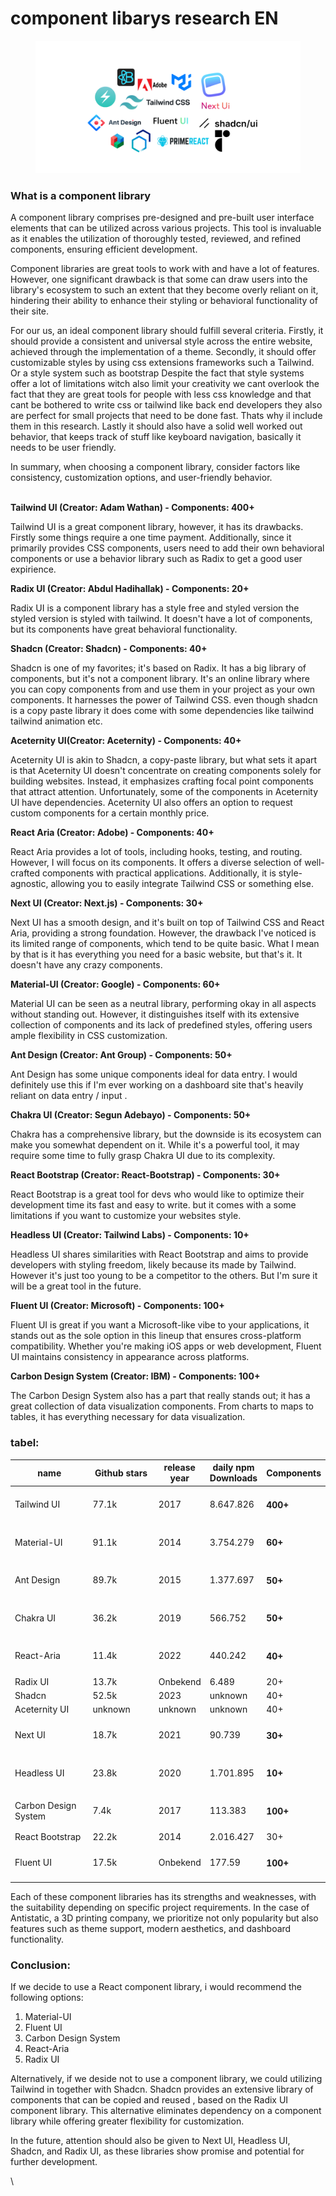 # component libarys research EN

<figure><img src="../.gitbook/assets/Ontwerp zonder titel.png" alt=""><figcaption></figcaption></figure>

### What is a component library&#x20;

A component library comprises pre-designed and pre-built user interface elements that can be utilized across various projects. This tool is invaluable as it enables the utilization of thoroughly tested, reviewed, and refined components, ensuring efficient development.&#x20;

Component libraries are great tools to work with and have a lot of features. However, one significant drawback is that some can draw users into the library's ecosystem to such an extent that they become overly reliant on it, hindering their ability to enhance their styling or behavioral functionality of their site.&#x20;

For our us, an ideal component library should fulfill several criteria. Firstly, it should provide a consistent and universal style across the entire website, achieved through the implementation of a theme. Secondly, it should offer customizable styles by using css extensions frameworks such a Tailwind. Or a style system such as bootstrap Despite the fact that style systems offer a lot of limitations witch also limit your creativity we cant overlook the fact that they are great tools for people with less css knowledge and that cant be bothered to write css or tailwind like back end developers they also are perfect for small projects that need to be done fast. Thats why il include them in this research. Lastly it should also have a solid well worked out behavior, that keeps track of stuff like keyboard navigation, basically it needs to be user friendly.&#x20;

In summary, when choosing a component library, consider factors like consistency, customization options, and user-friendly behavior.&#x20;

&#x20;

\
**Tailwind UI (Creator: Adam Wathan) - Components: 400+**&#x20;

Tailwind UI is a great component library, however, it has its drawbacks. Firstly some things require a one time payment. Additionally, since it primarily provides CSS components, users need to add their own behavioral components or use a behavior library such as Radix to get a good user expirience.

**Radix UI (Creator: Abdul Hadihallak) - Components: 20+**&#x20;

Radix UI is a component library has a style free and styled version the styled version  is styled with tailwind. It doesn't have a lot of components, but its components have great behavioral functionality.&#x20;

**Shadcn (Creator: Shadcn) - Components: 40+**&#x20;

Shadcn is one of my favorites; it's based on Radix. It has a big library of components, but it's not a component library. It's an online library where you can copy components from and use them in your project as your own components. It harnesses the power of Tailwind CSS. even though shadcn is a copy paste library it does come with some dependencies like tailwind tailwind animation etc.

**Aceternity UI(Creator: Aceternity) - Components: 40+**&#x20;

Aceternity UI is akin to Shadcn, a copy-paste library, but what sets it apart is that Aceternity UI doesn't concentrate on creating components solely for building websites. Instead, it emphasizes crafting focal point components that attract attention. Unfortunately, some of the components in Aceternity UI have dependencies. Aceternity UI also offers an option to request custom components for a certain monthly price.

**React Aria (Creator: Adobe) - Components: 40+**&#x20;

React Aria provides a lot of tools, including hooks, testing, and routing. However, I will focus on its components. It offers a diverse selection of well-crafted components with practical applications. Additionally, it is style-agnostic, allowing you to easily integrate Tailwind CSS or something else.

**Next UI (Creator: Next.js) - Components: 30+**&#x20;

Next UI has a smooth design, and it's built on top of Tailwind CSS and React Aria, providing a strong foundation. However, the drawback I've noticed is its limited range of components, which tend to be quite basic. What I mean by that is it has everything you need for a basic website, but that's it. It doesn't have any crazy components.

**Material-UI (Creator: Google) - Components: 60+**&#x20;

Material UI can be seen as a neutral library, performing okay in all aspects without standing out. However, it distinguishes itself with its extensive collection of components and its lack of predefined styles, offering users ample flexibility in CSS customization.

**Ant Design (Creator: Ant Group) - Components: 50+**&#x20;

Ant Design has some unique components ideal for data entry. I would definitely use this if I'm ever working on a dashboard site that's heavily reliant on data entry / input .

**Chakra UI (Creator: Segun Adebayo) - Components: 50+**&#x20;

Chakra has a comprehensive library, but the downside is its ecosystem can make you somewhat dependent on it. While it's a powerful tool, it may require some time to fully grasp Chakra UI due to its complexity.

**React Bootstrap (Creator: React-Bootstrap) - Components: 30+**&#x20;

React Bootstrap is a great tool for devs who would like to optimize their development time its fast and easy to write. but it comes with a some limitations if you want to customize your websites style.

**Headless UI (Creator: Tailwind Labs) - Components: 10+**&#x20;

Headless UI shares similarities with React Bootstrap and aims to provide developers with styling freedom, likely because its made by Tailwind. However it's just too young to be a competitor to the others. But I'm sure it will be a great tool in the future.

**Fluent UI (Creator: Microsoft) - Components: 100+**&#x20;

Fluent UI is great if you want a Microsoft-like vibe to your applications, it stands out as the sole option in this lineup that ensures cross-platform compatibility. Whether you're making iOS apps or web development, Fluent UI maintains consistency in appearance across platforms.

**Carbon Design System (Creator: IBM) - Components: 100+**&#x20;

The Carbon Design System also has a part that really stands out; it has a great collection of data visualization components. From charts to maps to tables, it has everything necessary for data visualization.



### tabel:



<table><thead><tr><th width="161">name</th><th width="128">Github stars</th><th>release year</th><th>daily npm Downloads</th><th>Components</th></tr></thead><tbody><tr><td>Tailwind UI</td><td>77.1k</td><td>2017</td><td>8.647.826</td><td><h4>400+</h4></td></tr><tr><td>Material-UI</td><td>91.1k</td><td>2014</td><td>3.754.279</td><td><h4>60+</h4></td></tr><tr><td>Ant Design</td><td>89.7k</td><td>2015</td><td>1.377.697</td><td><h4>50+</h4></td></tr><tr><td>Chakra UI</td><td>36.2k</td><td>2019</td><td>566.752</td><td><h4>50+ </h4></td></tr><tr><td>React-Aria</td><td>11.4k</td><td>2022</td><td>440.242</td><td><h4>40+</h4></td></tr><tr><td>Radix UI</td><td>13.7k</td><td>Onbekend</td><td>6.489</td><td>20+ </td></tr><tr><td>Shadcn</td><td>52.5k</td><td>2023</td><td>unknown</td><td>40+</td></tr><tr><td>Aceternity UI</td><td>unknown</td><td>unknown</td><td>unknown</td><td>40+</td></tr><tr><td>Next UI</td><td>18.7k</td><td>2021</td><td>90.739</td><td><h4>30+ </h4></td></tr><tr><td>Headless UI</td><td>23.8k</td><td>2020</td><td>1.701.895</td><td><h4>10+</h4></td></tr><tr><td>Carbon Design System</td><td>7.4k</td><td>2017</td><td>113.383</td><td><h4>100+ </h4></td></tr><tr><td>React Bootstrap</td><td>22.2k</td><td>2014</td><td>2.016.427</td><td> 30+ </td></tr><tr><td>Fluent UI</td><td>17.5k</td><td>Onbekend</td><td>177.59</td><td><h4>100+ </h4></td></tr></tbody></table>

Each of these component libraries has its strengths and weaknesses, with the suitability depending on specific project requirements. In the case of Antistatic, a 3D printing company, we prioritize not only popularity but also features such as theme support, modern aesthetics, and dashboard functionality.

### Conclusion:

If we decide to use a React component library, i would recommend the following options:

1. Material-UI
2. Fluent UI
3. Carbon Design System
4. React-Aria
5. Radix UI

Alternatively, if we deside not to use a component library, we  could utilizing Tailwind in together with Shadcn. Shadcn provides an extensive library of components that can be copied and reused , based on the Radix UI component library. This alternative eliminates dependency on a component library while offering greater flexibility for customization.

In the future, attention should also be given to Next UI, Headless UI, Shadcn, and Radix UI, as these libraries show promise and potential for further development.

\
